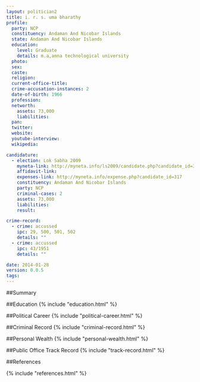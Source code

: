 ```yaml
---
layout: politician2
title: i. r. s. uma bharathy
profile: 
  party: NCP
  constituency: Andaman And Nicobar Islands
  state: Andaman And Nicobar Islands
  education: 
    level: Graduate
    details: m.a,anna technological university
  photo: 
  sex: 
  caste: 
  religion: 
  current-office-title: 
  crime-accusation-instances: 2
  date-of-birth: 1966
  profession: 
  networth: 
    assets: 73,000
    liabilities: 
  pan: 
  twitter: 
  website: 
  youtube-interview: 
  wikipedia: 

candidature: 
  - election: Lok Sabha 2009
    myneta-link: http://myneta.info/ls2009/candidate.php?candidate_id=317
    affidavit-link: 
    expenses-link: http://myneta.info/expense.php?candidate_id=317
    constituency: Andaman And Nicobar Islands 
    party: NCP
    criminal-cases: 2
    assets: 73,000
    liabilities: 
    result:  

crime-record: 
  - crime: accussed
    ipc: 29, 500, 501, 502
    details: "" 
  - crime: accussed
    ipc: 43/1951
    details: "" 

date: 2014-01-28
version: 0.0.5
tags: 
---
```

##Summary


##Education
{% include "education.html" %}


##Political Career
{% include "political-career.html" %}


##Criminal Record
{% include "criminal-record.html" %}


##Personal Wealth
{% include "personal-wealth.html" %}


##Public Office Track Record
{% include "track-record.html" %}


##References


{% include "references.html" %}